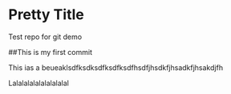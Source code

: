 Pretty Title
========

Test repo for git demo

##This is my first commit

This ias a beueaklsdfksdksdfksdfksdfhsdfjhsdkfjhsadkfjhsakdjfh


Lalalalalalalalalalal
